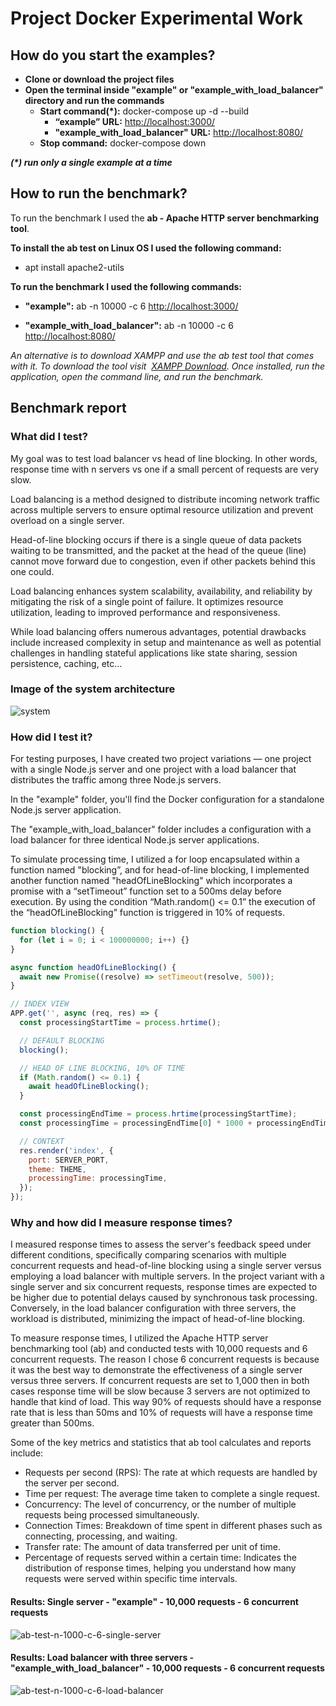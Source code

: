 # Project Docker Experimental Work
## **How do you start the examples?**
- **Clone or download the project files**
- **Open the terminal inside "example" or "example\_with\_load\_balancer" directory and run the commands**
  - **Start command(*):** docker-compose up -d --build
    - **“example” URL:** <http://localhost:3000/>
    - **"example\_with\_load\_balancer" URL:** <http://localhost:8080/> 
  - **Stop command:** docker-compose down

***(\*) run only a single example at a time***

## **How to run the benchmark?**

To run the benchmark I used the **ab - Apache HTTP server benchmarking tool**. 

**To install the ab test on Linux OS I used the following command:** 

- apt install apache2-utils

**To run the benchmark I used the following commands:**

- **"example":** ab -n 10000 -c 6 <http://localhost:3000/>

- **"example\_with\_load\_balancer":** ab -n 10000 -c 6 <http://localhost:8080/> 

_An alternative is to download XAMPP and use the ab test tool that comes with it. To download the tool visit_  [_XAMPP Download_](https://www.apachefriends.org/download.html)_. Once installed, run the application, open the command line, and run the benchmark._

## **Benchmark report**

### **What did I test?**

My goal was to test load balancer vs head of line blocking. In other words, response time with n servers vs one if a small percent of requests are very slow.

Load balancing is a method designed to distribute incoming network traffic across multiple servers to ensure optimal resource utilization and prevent overload on a single server. 

Head-of-line blocking occurs if there is a single queue of data packets waiting to be transmitted, and the packet at the head of the queue (line) cannot move forward due to congestion, even if other packets behind this one could.

Load balancing enhances system scalability, availability, and reliability by mitigating the risk of a single point of failure. It optimizes resource utilization, leading to improved performance and responsiveness.

While load balancing offers numerous advantages, potential drawbacks include increased complexity in setup and maintenance as well as potential challenges in handling stateful applications like state sharing, session persistence, caching, etc...

### **Image of the system architecture**

![system](https://github.com/mateoniksic/project-docker-experimental-work/assets/57192709/a3f3e30b-97b9-4b01-af0b-f46933535466)

### **How did I test it?**

For testing purposes, I have created two project variations — one project with a single Node.js server and one project with a load balancer that distributes the traffic among three Node.js servers.

In the "example" folder, you'll find the Docker configuration for a standalone Node.js server application. 

The "example\_with\_load\_balancer" folder includes a configuration with a load balancer for three identical Node.js server applications.

To simulate processing time, I utilized a for loop encapsulated within a function named "blocking”, and for head-of-line blocking, I implemented another function named "headOfLineBlocking" which incorporates a promise with a “setTimeout” function set to a 500ms delay before execution. By using the condition “Math.random() <= 0.1” the execution of the “headOfLineBlocking” function is triggered in 10% of requests.

```js
function blocking() {
  for (let i = 0; i < 100000000; i++) {}
}

async function headOfLineBlocking() {
  await new Promise((resolve) => setTimeout(resolve, 500));
}

// INDEX VIEW
APP.get('', async (req, res) => {
  const processingStartTime = process.hrtime();

  // DEFAULT BLOCKING
  blocking();

  // HEAD OF LINE BLOCKING, 10% OF TIME
  if (Math.random() <= 0.1) {
    await headOfLineBlocking();
  }

  const processingEndTime = process.hrtime(processingStartTime);
  const processingTime = processingEndTime[0] * 1000 + processingEndTime[1] / 1e6;

  // CONTEXT
  res.render('index', {
    port: SERVER_PORT,
    theme: THEME,
    processingTime: processingTime,
  });
});
```

### **Why and how did I measure response times?**

I measured response times to assess the server's feedback speed under different conditions, specifically comparing scenarios with multiple concurrent requests and head-of-line blocking using a single server versus employing a load balancer with multiple servers. In the project variant with a single server and six concurrent requests, response times are expected to be higher due to potential delays caused by synchronous task processing. Conversely, in the load balancer configuration with three servers, the workload is distributed, minimizing the impact of head-of-line blocking.

To measure response times, I utilized the Apache HTTP server benchmarking tool (ab) and conducted tests with 10,000 requests and 6 concurrent requests. The reason I chose 6 concurrent requests is because it was the best way to demonstrate the effectiveness of a single server versus three servers. If concurrent requests are set to 1,000 then in both cases response time will be slow because 3 servers are not optimized to handle that kind of load. This way 90% of requests should have a response rate that is less than 50ms and 10% of requests will have a response time greater than 500ms.

Some of the key metrics and statistics that ab tool calculates and reports include:
- Requests per second (RPS): The rate at which requests are handled by the server per second.
- Time per request: The average time taken to complete a single request.
- Concurrency: The level of concurrency, or the number of multiple requests being processed simultaneously.
- Connection Times: Breakdown of time spent in different phases such as connecting, processing, and waiting.
- Transfer rate: The amount of data transferred per unit of time.
- Percentage of requests served within a certain time: Indicates the distribution of response times, helping you understand how many requests were served within specific time intervals.

#### Results: Single server - "example" - 10,000 requests - 6 concurrent requests
![ab-test-n-1000-c-6-single-server](https://github.com/mateoniksic/project-docker-experimental-work/assets/57192709/0f1d65f9-e2ee-48f0-a48b-9e7d41b4367a)

#### Results: Load balancer with three servers - "example_with_load_balancer" - 10,000 requests - 6 concurrent requests
![ab-test-n-1000-c-6-load-balancer](https://github.com/mateoniksic/project-docker-experimental-work/assets/57192709/45322bd1-bc07-41e5-8465-59cc0c4051af)



